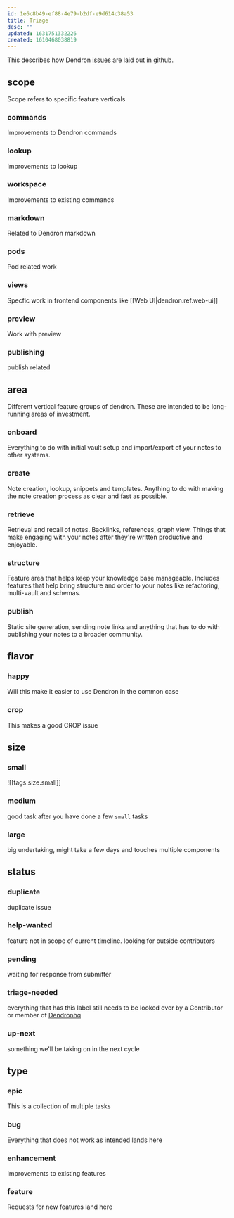 ```yaml
---
id: 1e6c8b49-ef88-4e79-b2df-e9d614c38a53
title: Triage
desc: ""
updated: 1631751332226
created: 1610468038819
---
```


This describes how Dendron [issues](https://github.com/dendronhq/dendron/labels?page=1&sort=name-asc) are laid out in github.

## scope
Scope refers to specific feature verticals

<!-- ### frontend

Frontend related tasks

### backend

Backend related tasks -->

### commands

Improvements to Dendron commands

### lookup

Improvements to lookup

### workspace

Improvements to existing commands 

### markdown

Related to Dendron markdown 

### pods

Pod related work

### views

Specfic work in frontend components like [[Web UI|dendron.ref.web-ui]]

### preview

Work with preview

### publishing

publish related


## area

Different vertical feature groups of dendron. These are intended to be long-running areas of investment.

### onboard

Everything to do with initial vault setup and import/export of your notes to other systems.

### create

Note creation, lookup, snippets and templates. Anything to do with making the note creation process as clear and fast as possible.

### retrieve

Retrieval and recall of notes. Backlinks, references, graph view. Things that make engaging with your notes after they're written productive and enjoyable.

### structure

Feature area that helps keep your knowledge base manageable. Includes features that help bring structure and order to your notes like refactoring, multi-vault and schemas.

### publish

Static site generation, sending note links and anything that has to do with publishing your notes to a broader community.

## flavor

### happy
Will this make it easier to use Dendron in the common case

### crop
This makes a good CROP issue

## size

### small

![[tags.size.small]]

### medium

good task after you have done a few `small` tasks

### large

big undertaking, might take a few days and touches multiple components

## status

### duplicate

duplicate issue

### help-wanted

feature not in scope of current timeline. looking for outside contributors

### pending

waiting for response from submitter

### triage-needed

everything that has this label still needs to be looked over by a Contributor or member of [Dendronhq](https://github.com/dendronhq)

### up-next

something we'll be taking on in the next cycle

## type

### epic

This is a collection of multiple tasks

### bug

Everything that does not work as intended lands here

### enhancement

Improvements to existing features

### feature

Requests for new features land here

